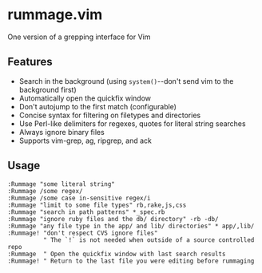 rummage.vim
============

One version of a grepping interface for Vim

Features
--------

- Search in the background (using `system()`--don't send vim to the background first)
- Automatically open the quickfix window
- Don't autojump to the first match (configurable)
- Concise syntax for filtering on filetypes and directories
- Use Perl-like delimiters for regexes, quotes for literal string searches
- Always ignore binary files
- Supports vim-grep, ag, ripgrep, and ack

Usage
-----

```viml
:Rummage "some literal string"
:Rummage /some regex/
:Rummage /some case in-sensitive regex/i
:Rummage "limit to some file types" rb,rake,js,css
:Rummage "search in path patterns" *_spec.rb
:Rummage "ignore ruby files and the db/ directory" -rb -db/
:Rummage "any file type in the app/ and lib/ directories" * app/,lib/
:Rummage! "don't respect CVS ignore files"
          " The `!` is not needed when outside of a source controlled repo
:Rummage  " Open the quickfix window with last search results
:Rummage! " Return to the last file you were editing before rummaging 
```
